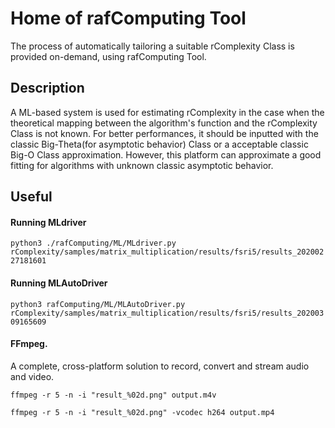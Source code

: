 # Home of rafComputing Tool

The process of automatically tailoring a suitable rComplexity Class is provided on-demand, using rafComputing Tool.

## Description

A ML-based system is used for estimating rComplexity in the case when the theoretical mapping between the algorithm's function and the rComplexity Class is not known. For better performances, it should be inputted with the classic Big-Theta(for asymptotic behavior) Class or a acceptable classic Big-O Class approximation. However, this platform can approximate a good fitting for algorithms with unknown classic asymptotic behavior.

## Useful

#### Running MLdriver

`python3 ./rafComputing/ML/MLdriver.py rComplexity/samples/matrix_multiplication/results/fsri5/results_20200227181601`

#### Running MLAutoDriver

`python3 rafComputing/ML/MLAutoDriver.py rComplexity/samples/matrix_multiplication/results/fsri5/results_20200309165609`

#### FFmpeg.

A complete, cross-platform solution to record, convert and stream audio and video.

`ffmpeg -r 5 -n -i "result_%02d.png" output.m4v`

`ffmpeg -r 5 -n -i "result_%02d.png" -vcodec h264 output.mp4`

